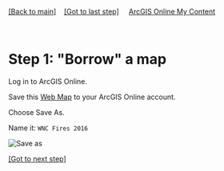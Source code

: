 [[Back to main]](github.md)&nbsp;&nbsp;&nbsp;&nbsp;[[Got to last step]](GitHub_resources.md)
&nbsp;&nbsp;&nbsp;&nbsp;[ArcGIS Online My Content](http://www.arcgis.com/home/content.html)

&nbsp;

# Step 1: "Borrow" a map 

Log in to ArcGIS Online.

Save this [Web Map](http://www.arcgis.com/home/webmap/viewer.html?webmap=7a1f7ebd8d7f429b94335e8890561c4d) to your ArcGIS Online account.

Choose Save As.

Name it: `WNC Fires 2016`

![Save as](https://docs.google.com/uc?id=0BykF_bN9fsvITXBKVWozUXRYRFk)

[[Got to next step]](GitHub_step2.md)
